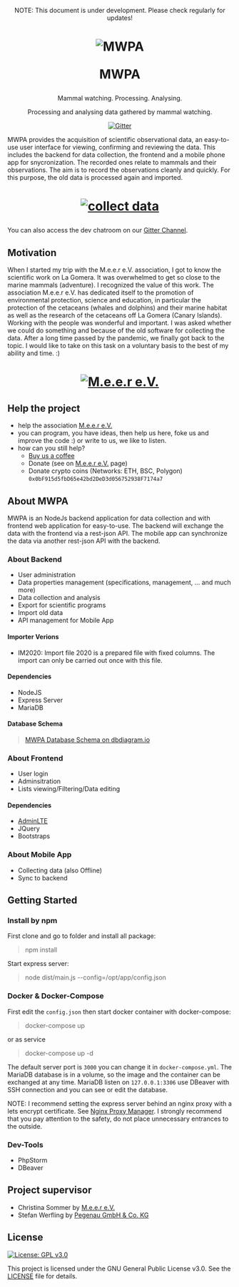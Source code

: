 <p align="center">NOTE: This document is under development. Please check regularly for updates!</p>

<h1 align="center">

![MWPA](https://m-e-e-r.de/wp-content/uploads/2019/01/whale-ico.png)

MWPA

</h1>

<p align="center">Mammal watching. Processing. Analysing.</p>
<p align="center">Processing and analysing data gathered by mammal watching.</p>
<div align="center">

[![Gitter](https://badges.gitter.im/Mammals-watchig-process-analyse/Main.svg)](https://gitter.im/Mammals-watchig-process-analyse/Main?utm_source=badge&utm_medium=badge&utm_campaign=pr-badge)

</div>

MWPA provides the acquisition of scientific observational data, an easy-to-use user interface for viewing, confirming and reviewing the data.
This includes the backend for data collection, the frontend and a mobile phone app for snycronization.
The recorded ones relate to mammals and their observations.
The aim is to record the observations cleanly and quickly. For this purpose, the old data is processed again and imported.
<h1 align="center">

[![collect data](https://m-e-e-r.de/wp-content/uploads/2021/01/2017-1022_Fabian-Datenaufnahme-Gomera-300x200.jpg)](https://m-e-e-r.de/)

</h1>

You can also access the dev chatroom on our [Gitter Channel](https://gitter.im/Mammals-watchig-process-analyse/Main).

## Motivation

When I started my trip with the M.e.e.r e.V. association, I got to know the scientific work on La Gomera. It was overwhelmed to get so close to the marine mammals (adventure). I recognized the value of this work. The association M.e.e.r e.V. has dedicated itself to the promotion of environmental protection, science and education, in particular the protection of the cetaceans (whales and dolphins) and their marine habitat as well as the research of the cetaceans off La Gomera (Canary Islands). Working with the people was wonderful and important. I was asked whether we could do something and because of the old software for collecting the data. After a long time passed by the pandemic, we finally got back to the topic. I would like to take on this task on a voluntary basis to the best of my ability and time. :)

<h1 align="center">

[![M.e.e.r e.V.](https://m-e-e-r.de/wp-content/uploads/2019/01/MEER-Logo.svg)](https://m-e-e-r.de/)

</h1>

## Help the project

- help the association [M.e.e.r e.V.](https://m-e-e-r.de/)
- you can program, you have ideas, then help us here, foke us and improve the code :) or write to us, we like to listen.
- how can you still help? 
  - [Buy us a coffee](https://www.buymeacoffee.com/mwpa)
  - Donate (see on [M.e.e.r e.V.](https://m-e-e-r.de/) page)
  - Donate crypto coins (Networks: ETH, BSC, Polygon) ```0x0bF915d5fbD65e42bd2DeD3d056752938F7174a7```

## About MWPA
MWPA is an NodeJs backend application for data collection and with frontend web application for easy-to-use. 
The backend will exchange the data with the frontend via a rest-json API. The mobile app can synchronize the data via another rest-json API with the backend.

### About Backend 

- User administration
- Data properties management (specifications, management, ... and much more)
- Data collection and analysis
- Export for scientific programs
- Import old data
- API management for Mobile App

#### Importer Verions

- IM2020: Import file 2020 is a prepared file with fixed columns. The import can only be carried out once with this file.

#### Dependencies

- NodeJS
- Express Server
- MariaDB

#### Database Schema
> [MWPA Database Schema on dbdiagram.io](https://dbdiagram.io/d/5dfa98f1edf08a25543f3bcc)

### About Frontend

- User login
- Adminsitration
- Lists viewing/Filtering/Data editing

#### Dependencies

- [AdminLTE](https://github.com/ColorlibHQ/AdminLTE)
- JQuery
- Bootstraps

### About Mobile App

- Collecting data (also Offline)
- Sync to backend

## Getting Started

### Install by npm

First clone and go to folder and install all package: 

> npm install

Start express server: 

> node dist/main.js --config=/opt/app/config.json

### Docker & Docker-Compose

First edit the ```config.json``` then start docker container with docker-compose:
> docker-compose up 

or as service 
> docker-compose up -d
 
The default server port is ```3000``` you can change it in ```docker-compose.yml```.
The MariaDB database is in a volume, so the image and the container can be exchanged at any time. MariaDB listen on ```127.0.0.1:3306``` use DBeaver with SSH connection and you can see or edit the database.


NOTE: I recommend setting the express server behind an nginx proxy with a lets encrypt certificate. See [Nginx Proxy Manager](https://nginxproxymanager.com/). I strongly recommend that you pay attention to the safety, do not place unnecessary entrances to the outside.

### Dev-Tools

- PhpStorm
- DBeaver

## Project supervisor
* Christina Sommer by [M.e.e.r e.V.](https://m-e-e-r.de/)
* Stefan Werfling by [Pegenau GmbH & Co. KG](https://www.pegenau.de/)

## License

[![License: GPL v3.0](https://img.shields.io/badge/License-GPL%20v3-blue.svg)](https://www.gnu.org/licenses/gpl-3.0)

This project is licensed under the GNU General Public License v3.0. See the [LICENSE](LICENSE) file for details.

